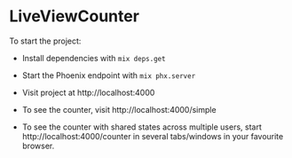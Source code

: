 # LiveViewCounter

To start the project:

- Install dependencies with `mix deps.get`
  
- Start the Phoenix endpoint with `mix phx.server`

- Visit project at http://localhost:4000

- To see the counter, visit http://localhost:4000/simple

- To see the counter with shared states across multiple users, start http://localhost:4000/counter in several tabs/windows in your favourite browser.


